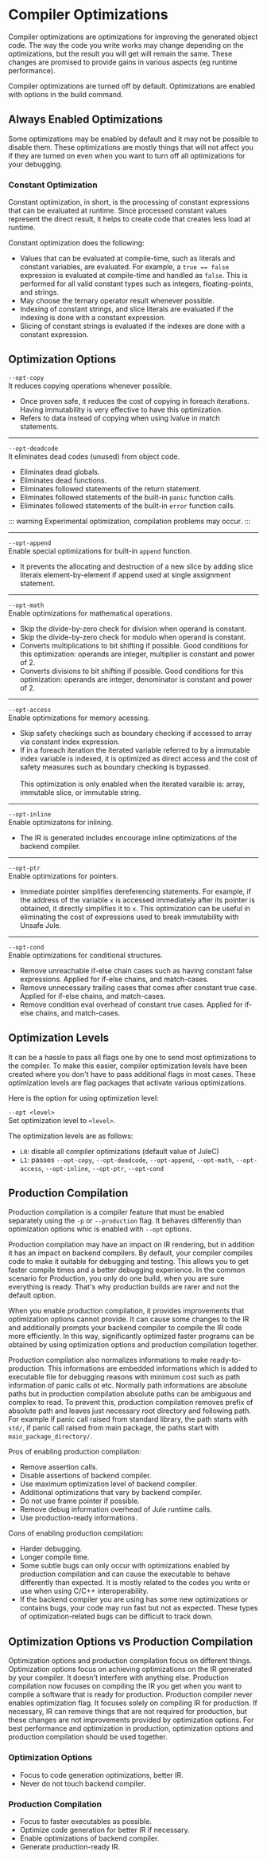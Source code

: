 # Compiler Optimizations

Compiler optimizations are optimizations for improving the generated object code.
The way the code you write works may change depending on the optimizations, but the result you will get will remain the same.
These changes are promised to provide gains in various aspects (eg runtime performance).

Compiler optimizations are turned off by default.
Optimizations are enabled with options in the build command.

## Always Enabled Optimizations

Some optimizations may be enabled by default and it may not be possible to disable them. These optimizations are mostly things that will not affect you if they are turned on even when you want to turn off all optimizations for your debugging.

### Constant Optimization

Constant optimization, in short, is the processing of constant expressions that can be evaluated at runtime. Since processed constant values ​​represent the direct result, it helps to create code that creates less load at runtime.

Constant optimization does the following:

- Values ​​that can be evaluated at compile-time, such as literals and constant variables, are evaluated. For example, a `true == false` expression is evaluated at compile-time and handled as `false`. This is performed for all valid constant types such as integers, floating-points, and strings.
- May choose the ternary operator result whenever possible.
- Indexing of constant strings, and slice literals are evaluated if the indexing is done with a constant expression.
- Slicing of constant strings is evaluated if the indexes are done with a constant expression.

## Optimization Options

`--opt-copy` \
It reduces copying operations whenever possible.

- Once proven safe, it reduces the cost of copying in foreach iterations. Having immutability is very effective to have this optimization.
- Refers to data instead of copying when using lvalue in match statements.

---

`--opt-deadcode` \
It eliminates dead codes (unused) from object code.

- Eliminates dead globals.
- Eliminates dead functions.
- Eliminates followed statements of the return statement.
- Eliminates followed statements of the built-in `panic` function calls.
- Eliminates followed statements of the built-in `error` function calls.

::: warning
Experimental optimization, compilation problems may occur.
:::

---

`--opt-append` \
Enable special optimizations for built-in `append` function.

- It prevents the allocating and destruction of a new slice by adding slice literals element-by-element if append used at single assignment statement.

---

`--opt-math` \
Enable optimizations for mathematical operations.

- Skip the divide-by-zero check for division when operand is constant.
- Skip the divide-by-zero check for modulo when operand is constant.
- Converts multiplications to bit shifting if possible. Good conditions for this optimization: operands are integer, multiplier is constant and power of 2.
- Converts divisions to bit shifting if possible. Good conditions for this optimization: operands are integer, denominator is constant and power of 2.

---

`--opt-access` \
Enable optimizations for memory acessing.

- Skip safety checkings such as boundary checking if accessed to array via constant index expression.
- If in a foreach iteration the iterated variable referred to by a immutable index variable is indexed, it is optimized as direct access and the cost of safety measures such as boundary checking is bypassed.\
\
This optimization is only enabled when the iterated varaible is: array, immutable slice, or immutable string.

---

`--opt-inline` \
Enable optimizatons for inlining.

- The IR is generated includes encourage inline optimizations of the backend compiler.

---

`--opt-ptr` \
Enable optimizations for pointers.

- Immediate pointer simplifies dereferencing statements. For example, if the address of the variable `x` is accessed immediately after its pointer is obtained, it directly simplifies it to `x`. This optimization can be useful in eliminating the cost of expressions used to break immutability with Unsafe Jule.

---

`--opt-cond` \
Enable optimizations for conditional structures.

- Remove unreachable if-else chain cases such as having constant false expressions. Applied for if-else chains, and match-cases.
- Remove unnecessary trailing cases that comes after constant true case. Applied for if-else chains, and match-cases.
- Remove condition eval overhead of constant true cases. Applied for if-else chains, and match-cases.

## Optimization Levels

It can be a hassle to pass all flags one by one to send most optimizations to the compiler.
To make this easier, compiler optimization levels have been created where you don't have to pass additional flags in most cases.
These optimization levels are flag packages that activate various optimizations.

Here is the option for using optimization level:

`--opt <level>` \
Set optimization level to `<level>`.

The optimization levels are as follows:

- `L0`: disable all compiler optimizations (default value of JuleC)
- `L1`: passes `--opt-copy`, `--opt-deadcode`, `--opt-append`, `--opt-math`, `--opt-access`, `--opt-inline`, `--opt-ptr`, `--opt-cond`

## Production Compilation

Production compilation is a compiler feature that must be enabled separately using the `-p` or `--production` flag. It behaves differently than optimization options whic is enabled with `--opt` options.

Production compilation may have an impact on IR rendering, but in addition it has an impact on backend compilers. By default, your compiler compiles code to make it suitable for debugging and testing. This allows you to get faster compile times and a better debugging experience. In the common scenario for Production, you only do one build, when you are sure everything is ready. That's why production builds are rarer and not the default option.

When you enable production compilation, it provides improvements that optimization options cannot provide. It can cause some changes to the IR and additionally prompts your backend compiler to compile the IR code more efficiently. In this way, significantly optimized faster programs can be obtained by using optimization options and production compilation together.

Production compilation also normalizes informations to make ready-to-production. This informations are embedded informations which is added to executable file for debugging reasons with minimum cost such as path information of panic calls ot etc. Normally path informations are absolute paths but in production compilation absolute paths can be ambiguous and complex to read. To prevent this, production compilation removes prefix of absolute path and leaves just necessary root directory and following path. For example if panic call raised from standard library, the path starts with `std/`, if panic call raised from main package, the paths start with `main_package_directory/`.

Pros of enabling production compilation:
- Remove assertion calls.
- Disable assertions of backend compiler.
- Use maximum optimization level of backend compiler.
- Additional optimizations that vary by backend compiler.
- Do not use frame pointer if possible.
- Remove debug information overhead of Jule runtime calls.
- Use production-ready informations.

Cons of enabling production compilation:
- Harder debugging.
- Longer compile time.
- Some subtle bugs can only occur with optimizations enabled by production compilation and can cause the executable to behave differently than expected. It is mostly related to the codes you write or use when using C/C++ interoperability.
- If the backend compiler you are using has some new optimizations or contains bugs, your code may run fast but not as expected. These types of optimization-related bugs can be difficult to track down.

## Optimization Options vs Production Compilation

Optimization options and production compilation focus on different things. Optimization options focus on achieving optimizations on the IR generated by your compiler. It doesn't interfere with anything else. Production compilation now focuses on compiling the IR you get when you want to compile a software that is ready for production. Production compiler never enables optimization flag. It focuses solely on compiling IR for production. If necessary, IR can remove things that are not required for production, but these changes are not improvements provided by optimization options. For best performance and optimization in production, optimization options and production compilation should be used together.

### Optimization Options

- Focus to code generation optimizations, better IR.
- Never do not touch backend compiler.

### Production Compilation

- Focus to faster executables as possible.
- Optimize code generation for better IR if necessary.
- Enable optimizations of backend compiler.
- Generate production-ready IR.
